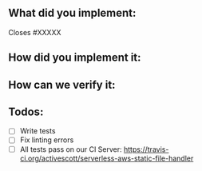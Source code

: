 ## What did you implement:

Closes #XXXXX

<!--
Briefly describe the feature if no issue exists for this PR
-->

## How did you implement it:

<!--
If this is a nontrivial change please briefly describe your implementation so its easy for us to understand and review your code.
-->

## How can we verify it:

<!--
Add any applicable config, commands, screenshots or other resources
to make it easy for us to verify this works. The easier you make it for us
to review a PR, the faster we can review and merge it.

Examples:
* serverless.yml - Fully functioning to easily deploy changes
* Screenshots - Showing the difference between your output and the master
* Other - Anything else that comes to mind to help us evaluate
-->

## Todos:

- [ ] Write tests
- [ ] Fix linting errors
- [ ] All tests pass on our CI Server: https://travis-ci.org/activescott/serverless-aws-static-file-handler
